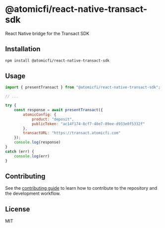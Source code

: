 # @atomicfi/react-native-transact-sdk

React Native bridge for the Transact SDK

## Installation

```sh
npm install @atomicfi/react-native-transact-sdk
```

## Usage

```js
import { presentTransact } from "@atomicfi/react-native-transact-sdk";

// ...

try {
    const response = await presentTransact({
        atomicConfig: {
            product: "deposit",
            publicToken: "ac14f174-8cf7-40e7-89ee-d933e0f5332f"
        },
        transactURL: "https://transact.atomicfi.com"
    });
    console.log(response)
}
catch (err) {
    console.log(err)
}
```

## Contributing

See the [contributing guide](CONTRIBUTING.md) to learn how to contribute to the repository and the development workflow.

## License

MIT
